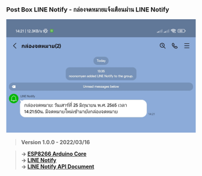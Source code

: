 ### Post Box LINE Notify - กล่องจดหมายแจ้งเตือนผ่าน LINE Notify

![message_1](./images/message_1.jpg)

> **Version 1.0.0 - 2022/03/16**

> **-> [ESP8266 Arduino Core](https://github.com/esp8266/Arduino)**
> <br>
> **-> [LINE Notify](https://notify-bot.line.me/en/)**
> <br>
> **-> [LINE Notify API Document](https://notify-bot.line.me/doc/en/)**
